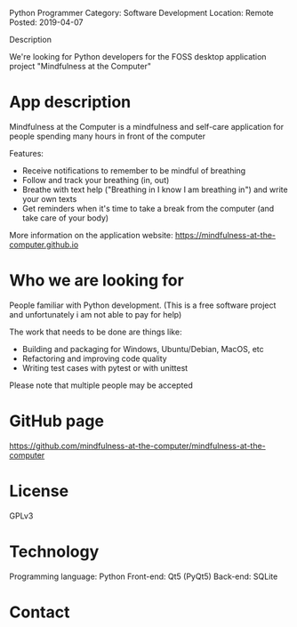 Python Programmer
Category:   Software Development
Location:   Remote
Posted:       2019-04-07


Description

We're looking for Python developers for the FOSS desktop application project "Mindfulness at the Computer"

# App description
Mindfulness at the Computer is a mindfulness and self-care application for people spending many hours in front of the computer

Features:
- Receive notifications to remember to be mindful of breathing
- Follow and track your breathing (in, out)
- Breathe with text help ("Breathing in I know I am breathing in") and write your own texts
- Get reminders when it's time to take a break from the computer (and take care of your body)

More information on the application website: https://mindfulness-at-the-computer.github.io

# Who we are looking for
People familiar with Python development. (This is a free software project and unfortunately i am not able to pay for help)

The work that needs to be done are things like:
- Building and packaging for Windows, Ubuntu/Debian, MacOS, etc
- Refactoring and improving code quality
- Writing test cases with pytest or with unittest

Please note that multiple people may be accepted

# GitHub page
https://github.com/mindfulness-at-the-computer/mindfulness-at-the-computer

# License
GPLv3

# Technology
Programming language: Python
Front-end: Qt5 (PyQt5)
Back-end: SQLite

# Contact


